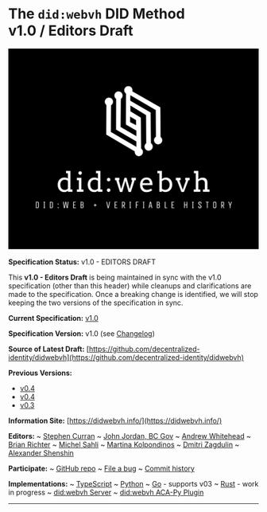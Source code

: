 The `did:webvh` DID Method<br>v1.0 / Editors Draft
==================

![did:webvh Logo](https://raw.githubusercontent.com/decentralized-identity/didwebvh/refs/heads/main/didwebvh.jpg)

**Specification Status:** v1.0 - EDITORS DRAFT

This **v1.0 - Editors Draft** is being maintained in sync with the v1.0 specification (other than this header) while cleanups and clarifications are made to the specification. Once a breaking change is identified, we will stop keeping the two versions of the specification in sync.

**Current Specification:** [v1.0](../v1.0)

**Specification Version:** v1.0 (see [Changelog](#didwebvh-version-changelog))

**Source of Latest Draft:**
  [https://github.com/decentralized-identity/didwebvh](https://github.com/decentralized-identity/didwebvh)

**Previous Versions:**

- [v0.4](../v0.5)
- [v0.4](../v0.4)
- [v0.3](../v0.3)

**Information Site:**
  [https://didwebvh.info/](https://didwebvh.info/)

**Editors:**
~ [Stephen Curran](https://github.com/swcurran)
~ [John Jordan, BC Gov](https://github.com/jljordan42)
~ [Andrew Whitehead](https://github.com/andrewwhitehead)
~ [Brian Richter](https://github.com/brianorwhatever)
~ [Michel Sahli](https://github.com/bj-ms)
~ [Martina Kolpondinos](https://github.com/martipos)
~ [Dmitri Zagdulin](https://github.com/dmitrizagidulin)
~ [Alexander Shenshin](https://github.com/AlexanderShenshin)

**Participate:**
~ [GitHub repo](https://github.com/decentralized-identity/didwebvh)
~ [File a bug](https://github.com/decentralized-identity/didwebvh/issues)
~ [Commit history](https://github.com/decentralized-identity/didwebvh/commits/main)

**Implementations:**
~ [TypeScript]
~ [Python]
~ [Go] - supports v03
~ [Rust] - work in progress
~ [did:webvh Server]
~ [did:webvh ACA-Py Plugin]

[TypeScript]: https://github.com/decentralized-identity/trustdidweb-ts
[Python]: https://github.com/decentralized-identity/trustdidweb-py
[Go]: https://github.com/nuts-foundation/trustdidweb-go
[Rust]: https://github.com/decentralized-identity/didwebvh-rs
[did:webvh Server]: https://github.com/decentralized-identity/trustdidweb-server-py
[did:webvh ACA-Py Plugin]: https://github.com/openwallet-foundation/acapy-plugins/pull/1377 

------------------------------------
